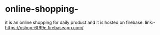 # online-shopping-
it is an online shopping for daily product and it is hosted on firebase.
link:- https://oshop-6f69e.firebaseapp.com/
